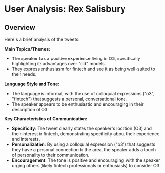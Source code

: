 # User Analysis: Rex Salisbury

## Overview

Here's a brief analysis of the tweets:

**Main Topics/Themes:**

* The speaker has a positive experience living in O3, specifically highlighting its advantages over "old" models.
* They express enthusiasm for fintech and see it as being well-suited to their needs.

**Language Style and Tone:**

* The language is informal, with the use of colloquial expressions ("o3", "fintech") that suggests a personal, conversational tone.
* The speaker appears to be enthusiastic and encouraging in their description of O3.

**Key Characteristics of Communication:**

* **Specificity**: The tweet clearly states the speaker's location (O3) and their interest in fintech, demonstrating specificity about their experience and interests.
* **Personalization**: By using a colloquial expression ("o3") that suggests they have a personal connection to the area, the speaker adds a touch of personality to their communication.
* **Encouragement**: The tone is positive and encouraging, with the speaker urging others (likely fintech professionals or enthusiasts) to consider O3.